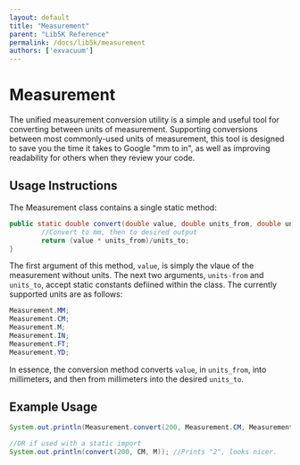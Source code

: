 ```yaml
---
layout: default
title: "Measurement"
parent: "Lib5K Reference"
permalink: /docs/lib5k/measurement
authors: ['exvacuum']
---
```


# Measurement
The unified measurement conversion utility is a simple and useful tool for converting between units of measurement. Supporting conversions between most commonly-used units of measurement, this tool is designed to save you the time it takes to Google "mm to in", as well as improving readability for others when they review your code.

## Usage Instructions
The Measurement class contains a single static method:
```java
public static double convert(double value, double units_from, double units_to){
        //Convert to mm, then to desired output
        return (value * units_from)/units_to;
}
```

The first argument of this method, `value`, is simply the vlaue of the measurement without units. The next two arguments, `units-from` and `units_to`, accept static constants defiined within the class. The currently supported units are as follows:
```java
Measurement.MM;
Measurement.CM;
Measurement.M;
Measurement.IN;
Measurement.FT;
Measurement.YD;
```

In essence, the conversion method converts `value`, in `units_from`, into millimeters, and then from millimeters into the desired `units_to`.

## Example Usage

```java
System.out.println(Measurement.convert(200, Measurement.CM, Measurement.M)); //Prints "2"

//OR if used with a static import
System.out.println(convert(200, CM, M)); //Prints "2", looks nicer.
```